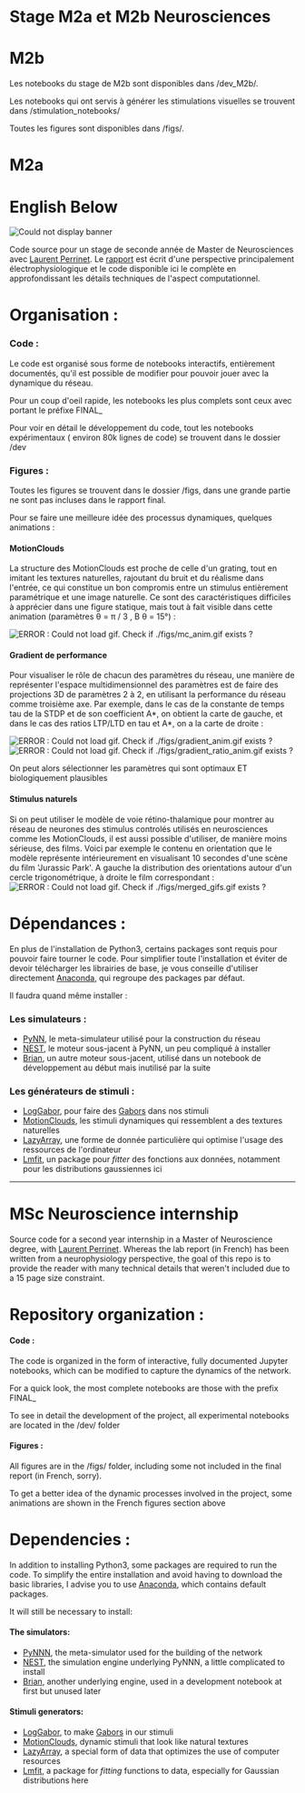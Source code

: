 # Stage M2a et M2b Neurosciences
# M2b
Les notebooks du stage de M2b sont disponibles dans /dev_M2b/.

Les notebooks qui ont servis à générer les stimulations visuelles se trouvent dans /stimulation_notebooks/

Toutes les figures sont disponibles dans /figs/.

# M2a
# English Below
![Could not display banner](https://dircom.univ-amu.fr/sites/dircom.univ-amu.fr/files/logo_amu_rvb.png)

Code source pour un stage de seconde année de Master de Neurosciences avec [Laurent Perrinet](https://invibe.net/LaurentPerrinet/HomePage). Le [rapport](https://github.com/hugoladret/InternshipM2/blob/master/M2A_Rapport.pdf) est écrit d'une perspective principalement électrophysiologique et le code disponible ici le complète en approfondissant les détails techniques de l'aspect computationnel.

  
# Organisation :
### Code :
Le code est organisé sous forme de notebooks interactifs, entièrement documentés, qu'il est possible de modifier pour pouvoir jouer avec  la dynamique du réseau. 

Pour un coup d'oeil rapide, les notebooks les plus complets sont ceux avec portant le préfixe FINAL_

Pour voir en détail le développement du code, tout les notebooks expérimentaux ( environ 80k lignes de code) se trouvent dans le dossier /dev

### Figures :
Toutes les figures se trouvent dans le dossier /figs, dans une grande partie ne sont pas incluses dans le rapport final.

Pour se faire une meilleure idée des processus dynamiques, quelques animations :
#### MotionClouds
La structure des MotionClouds est proche de celle d'un grating, tout en imitant les textures naturelles, rajoutant du bruit et du réalisme dans l'entrée, ce qui constitue un bon compromis entre un stimulus entièrement paramétrique et une image naturelle. Ce sont des caractéristiques difficiles à apprécier dans une figure statique, mais tout à fait visible dans cette animation (paramètres 
&theta; = &pi; / 3 , B &theta; = 15°)  :

![ERROR : Could not load gif. Check if ./figs/mc_anim.gif exists ?](./figs/mc_anim.gif)

#### Gradient de performance
Pour visualiser le rôle de chacun des paramètres du réseau, une manière de représenter l'espace multidimensionnel des paramètres est de faire des projections 3D de paramètres 2 à 2, en utilisant la performance du réseau comme troisième axe. Par exemple, dans le cas de la constante de temps tau de la STDP et de son coefficient A*, on obtient la carte de gauche, et dans le cas des ratios LTP/LTD en tau et A*, on a la carte de droite : 

![ERROR : Could not load gif. Check if ./figs/gradient_anim.gif exists ?](./figs/gradient_anim.gif)
![ERROR : Could not load gif. Check if ./figs/gradient_ratio_anim.gif exists ?](./figs/gradient_ratio_anim.gif)

On peut alors sélectionner les paramètres qui sont optimaux ET biologiquement plausibles

#### Stimulus naturels
Si on peut utiliser le modèle de voie rétino-thalamique pour montrer au réseau de neurones des stimulus controlés utilisés en neurosciences comme les MotionClouds, il est aussi possible d'utiliser, de manière moins sérieuse, des films. Voici par exemple le contenu en orientation que le modèle représente intérieurement en visualisant 10 secondes d'une scène du film 'Jurassic Park'. A gauche la distribution des orientations autour d'un cercle trigonométrique, à droite le film correspondant : 
![ERROR : Could not load gif. Check if ./figs/merged_gifs.gif exists ?](./figs/merged_gifs.gif)


# Dépendances :
En plus de l'installation de Python3, certains packages sont requis pour pouvoir faire tourner le code. Pour simplifier toute l'installation et éviter de devoir télécharger les librairies de base, je vous conseille d'utiliser directement [Anaconda](https://www.anaconda.com/download/), qui regroupe des packages par défaut. 

Il faudra quand même installer :
### Les simulateurs :
* [PyNN](https://pypi.org/project/PyNN/), le meta-simulateur utilisé pour la construction du réseau
* [NEST](http://www.nest-simulator.org/installation/), le moteur sous-jacent à PyNN, un peu compliqué à installer
* [Brian](https://brian2.readthedocs.io/en/stable/introduction/install.html), un autre moteur sous-jacent, utilisé dans un notebook de développement au début mais inutilisé par la suite

### Les générateurs de stimuli :
* [LogGabor](https://pypi.org/project/LogGabor/), pour faire des [Gabors](https://en.wikipedia.org/wiki/Log_Gabor_filter) dans nos stimuli
* [MotionClouds](https://neuralensemble.github.io/MotionClouds/install.html), les stimuli dynamiques qui ressemblent a des textures naturelles
* [LazyArray](https://lazyarray.readthedocs.io/en/latest/installation.html), une forme de donnée particulière qui optimise l'usage des ressources de l'ordinateur
* [Lmfit](https://pypi.org/project/lmfit/), un package pour *fitter* des fonctions aux données, notamment pour les distributions gaussiennes ici

----------------------------------------------------------------
# MSc Neuroscience internship
Source code for a second year internship in a Master of Neuroscience degree, with [Laurent Perrinet](https://invibe.net/LaurentPerrinet/HomePage). Whereas the lab report (in French) has been written from a neurophysiology perspective, the goal of this repo is to provide the reader with many technical details that weren't included due to a 15 page size constraint.

# Repository organization :
#### Code :
The code is organized in the form of interactive, fully documented Jupyter notebooks, which can be modified to capture the dynamics of the network. 

For a quick look, the most complete notebooks are those with the prefix FINAL_

To see in detail the development of the project, all experimental notebooks are located in the /dev/ folder

#### Figures :
All figures are in the /figs/ folder, including some not included in the final report (in French, sorry).

To get a better idea of the dynamic processes involved in the project, some animations are shown in the French figures section above

# Dependencies :
In addition to installing Python3, some packages are required to run the code. To simplify the entire installation and avoid having to download the basic libraries, I advise you to use [Anaconda](https://www.anaconda.com/download/), which contains default packages. 

It will still be necessary to install:
#### The simulators:
* [PyNNN](https://pypi.org/project/PyNN/), the meta-simulator used for the building of the network
* [NEST](http://www.nest-simulator.org/installation/), the simulation engine underlying PyNNN, a little complicated to install
* [Brian](https://brian2.readthedocs.io/en/stable/introduction/install.html), another underlying engine, used in a development notebook at first but unused later

#### Stimuli generators:
* [LogGabor](https://pypi.org/project/LogGabor/), to make [Gabors](https://en.wikipedia.org/wiki/Log_Gabor_filter) in our stimuli
* [MotionClouds](http://www.motionclouds.invibe.net/install.html), dynamic stimuli that look like natural textures
* [LazyArray](https://lazyarray.readthedocs.io/en/latest/installation.html), a special form of data that optimizes the use of computer resources
* [Lmfit](https://pypi.org/project/lmfit/), a package for *fitting* functions to data, especially for Gaussian distributions here
